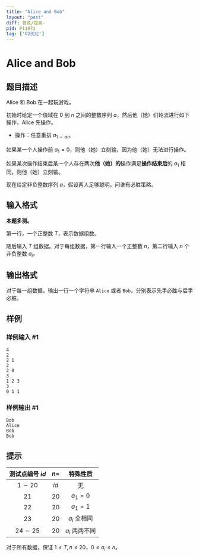 ```yaml
---
title: "Alice and Bob"
layout: "post"
diff: 普及/提高-
pid: P11072
tag: ['O2优化']
---
```

# Alice and Bob
## 题目描述

Alice 和 Bob 在一起玩游戏。

初始时给定一个值域在 $0$ 到 $n$ 之间的整数序列 $a$，然后他（她）们轮流进行如下操作，Alice 先操作。

- 操作：任意重排 $a_{1\sim a_1}$。

如果某一个人操作前 $a_1=0$，则他（她）立刻输，因为他（她）无法进行操作。

如果某次操作结束后某一个人存在两次**他（她）的**操作满足**操作结束后**的 $a_1$ 相同，则他（她）立刻输。

现在给定非负整数序列 $a$，假设两人足够聪明，问谁有必胜策略。
## 输入格式

**本题多测。**

第一行，一个正整数 $T$，表示数据组数。

随后输入 $T$ 组数据。对于每组数据，第一行输入一个正整数 $n$，第二行输入 $n$ 个非负整数 $a_i$。
## 输出格式

对于每一组数据，输出一行一个字符串 `Alice` 或者 `Bob`，分别表示先手必胜与后手必胜。
## 样例

### 样例输入 #1
```
4
2
2 1
2
2 0
3
1 2 3
3
0 1 1
```
### 样例输出 #1
```
Bob
Alice
Bob
Bob
```
## 提示

| 测试点编号 $id$ | $n=$ | 特殊性质 |
| :----------: | :----------: | :----------: |
| $1\sim 20$ | $id$ | 无 |
| $21$ | $20$ | $a_1=0$ |
| $22$ | $20$ | $a_1=1$ |
| $23$ | $20$ | $a_i$ 全相同 |
| $24\sim 25$ | $20$ | $a_i$ 两两不同 |

对于所有数据，保证 $1\le T,n\le 20$，$0\le a_i\le n$。

